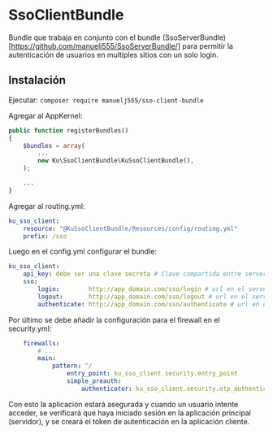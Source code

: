 # SsoClientBundle

Bundle que trabaja en conjunto con el bundle (SsoServerBundle)[https://github.com/manuelj555/SsoServerBundle/] para permitir la autenticación de usuarios en multiples sitios con un solo login.

## Instalación

Ejecutar: `composer require manuelj555/sso-client-bundle`

Agregar al AppKernel:

```php
public function registerBundles()
{
    $bundles = array(
        ...
        new Ku\SsoClientBundle\KuSsoClientBundle(),
    );

    ...
}
```

Agregar al routing.yml:

```yaml
ku_sso_client:
    resource: "@KuSsoClientBundle/Resources/config/routing.yml"
    prefix: /sso
```

Luego en el config.yml configurar el bundle:

```yaml
ku_sso_client:
    api_key: debe ser una clave secreta # Clave compartida entre server y cliente para transmisión de datos
    sso:
        login:        http://app_domain.com/sso/login # url en el server donde se inicia la sesión sso del usuario.
        logout:       http://app_domain.com/sso/logout # url en el server donde se termina la sesión sso del usuario.
        authenticate: http://app_domain.com/sso/authenticate # url en el server donde se genera la autenticación sso.
```

Por último se debe añadir la configuración para el firewall en el security.yml:

```yaml
    firewalls:
        # ...
        main:
            pattern: ^/
                entry_point: ku_sso_client.security.entry_point
                simple_preauth:
                    authenticator: ku_sso_client.security.otp_authenticator
```

Con esto la aplicación estará asegurada y cuando un usuario intente acceder, se verificará que haya iniciado sesión en la aplicación principal (servidor), y se creará el token de autenticación en la aplicación cliente.
